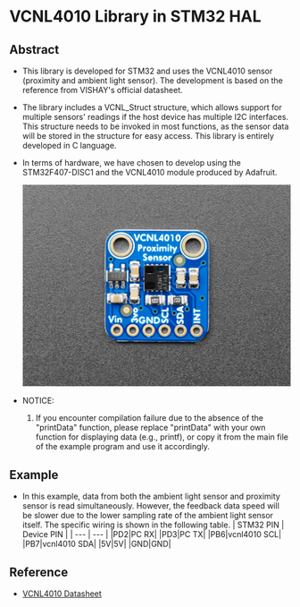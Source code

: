 # VCNL4010 Library in STM32 HAL

## Abstract
- This library is developed for STM32 and uses the VCNL4010 sensor (proximity and ambient light sensor). The development is based on the reference from VISHAY's official datasheet.

- The library includes a VCNL_Struct structure, which allows support for multiple sensors' readings if the host device has multiple I2C interfaces. This structure needs to be invoked in most functions, as the sensor data will be stored in the structure for easy access. This library is entirely developed in C language.

- In terms of hardware, we have chosen to develop using the STM32F407-DISC1 and the VCNL4010 module produced by Adafruit.
  
  ![VCNL4010 Module](./VCNL4010.jpg)

- NOTICE:
  1. If you encounter compilation failure due to the absence of the "printData" function, please replace "printData" with your own function for displaying data (e.g., printf), or copy it from the main file of the example program and use it accordingly.


## Example
- In this example, data from both the ambient light sensor and proximity sensor is read simultaneously. However, the feedback data speed will be slower due to the lower sampling rate of the ambient light sensor itself. The specific wiring is shown in the following table.
   | STM32 PIN | Device PIN |
  | --- | --- |
  |PD2|PC RX|
  |PD3|PC TX|
  |PB6|vcnl4010 SCL|
  |PB7|vcnl4010 SDA|
  |5V|5V|
  |GND|GND|

## Reference
- [VCNL4010 Datasheet]

[VCNL4010 Datasheet]:https://datasheetspdf.com/pdf-file/713822/VishaySiliconix/VCNL4010/1
